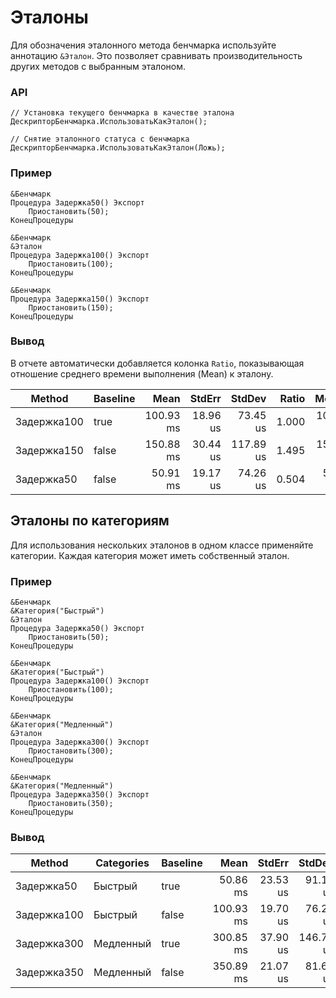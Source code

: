 # Эталоны

Для обозначения эталонного метода бенчмарка используйте аннотацию `&Эталон`.
Это позволяет сравнивать производительность других методов с выбранным эталоном.

### API

```bsl
// Установка текущего бенчмарка в качестве эталона
ДескрипторБенчмарка.ИспользоватьКакЭталон();

// Снятие эталонного статуса с бенчмарка
ДескрипторБенчмарка.ИспользоватьКакЭталон(Ложь);
```

### Пример

```bsl
&Бенчмарк
Процедура Задержка50() Экспорт
	Приостановить(50);
КонецПроцедуры

&Бенчмарк
&Эталон
Процедура Задержка100() Экспорт
	Приостановить(100);
КонецПроцедуры

&Бенчмарк
Процедура Задержка150() Экспорт
	Приостановить(150);
КонецПроцедуры
```

### Вывод

В отчете автоматически добавляется колонка `Ratio`, показывающая отношение среднего времени выполнения (Mean) к эталону.

| Method      | Baseline |      Mean |   StdErr |    StdDev | Ratio |    Median |   Op/s |
|-------------|----------|----------:|---------:|----------:|------:|----------:|-------:|
| Задержка100 | true     | 100.93 ms | 18.96 us |  73.45 us | 1.000 | 100.95 ms |  9.908 |
| Задержка150 | false    | 150.88 ms | 30.44 us | 117.89 us | 1.495 | 150.83 ms |  6.628 |
| Задержка50  | false    |  50.91 ms | 19.17 us |  74.26 us | 0.504 |  50.93 ms | 19.644 |

## Эталоны по категориям

Для использования нескольких эталонов в одном классе применяйте категории. Каждая категория может иметь собственный эталон.

### Пример

```bsl
&Бенчмарк
&Категория("Быстрый")
&Эталон
Процедура Задержка50() Экспорт
	Приостановить(50);
КонецПроцедуры

&Бенчмарк
&Категория("Быстрый")
Процедура Задержка100() Экспорт
	Приостановить(100);
КонецПроцедуры

&Бенчмарк
&Категория("Медленный")
&Эталон
Процедура Задержка300() Экспорт
	Приостановить(300);
КонецПроцедуры

&Бенчмарк
&Категория("Медленный")
Процедура Задержка350() Экспорт
	Приостановить(350);
КонецПроцедуры
```

### Вывод

| Method      | Categories | Baseline |      Mean |   StdErr |    StdDev | Ratio |    Median |   Op/s |
|-------------|------------|----------|----------:|---------:|----------:|------:|----------:|-------:|
| Задержка50  | Быстрый    | true     |  50.86 ms | 23.53 us |  91.12 us |     1 |  50.87 ms | 19.662 |
| Задержка100 | Быстрый    | false    | 100.93 ms | 19.70 us |  76.28 us |     2 | 100.96 ms |  9.908 |
| Задержка300 | Медленный  | true     | 300.85 ms | 37.90 us | 146.77 us |     1 | 300.91 ms |  3.324 |
| Задержка350 | Медленный  | false    | 350.89 ms | 21.07 us |  81.60 us |     1 | 350.91 ms |  2.850 |